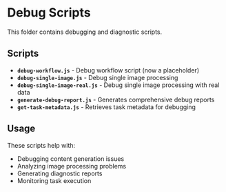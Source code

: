 # Debug Scripts

This folder contains debugging and diagnostic scripts.

## Scripts

- **`debug-workflow.js`** - Debug workflow script (now a placeholder)
- **`debug-single-image.js`** - Debug single image processing
- **`debug-single-image-real.js`** - Debug single image processing with real data
- **`generate-debug-report.js`** - Generates comprehensive debug reports
- **`get-task-metadata.js`** - Retrieves task metadata for debugging

## Usage

These scripts help with:
- Debugging content generation issues
- Analyzing image processing problems
- Generating diagnostic reports
- Monitoring task execution
